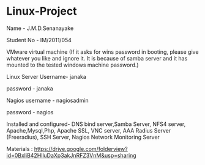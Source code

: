 # Linux-Project

Name - J.M.D.Senanayake

Student No - IM/2011/054

VMware virtual machine
(If it asks for wins password in booting, please give whatever you like and ignore it. It is because of samba server and it has mounted to the tested windows machine password.)

Linux Server Username- janaka

password - janaka

Nagios username - nagiosadmin

password	- nagios

Installed and configured- DNS bind server,Samba Server, NFS4 server, Apache,Mysql,Php, Apache SSL, VNC server,  AAA Radius Server (Freeradius), SSH Server, Nagios Network Monitoring Server

Materials : https://drive.google.com/folderview?id=0BxliB42HlluDaXp3akJnRFZ3VnM&usp=sharing
